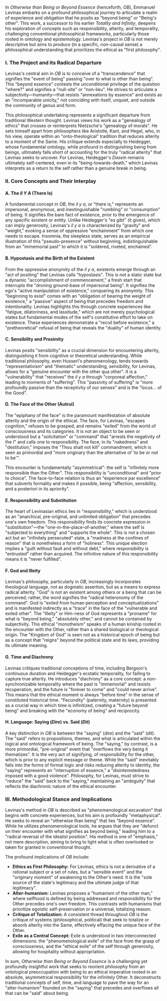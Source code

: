 In _Otherwise than Being or Beyond Essence_ (henceforth, _OB_), Emmanuel Levinas embarks on a profound philosophical journey to articulate a realm of experience and obligation that he posits as "beyond being" or "Being's other". This work, a successor to his earlier _Totality and Infinity_, deepens his exploration of concepts such as responsibility, alterity, and temporality, challenging conventional philosophical frameworks, particularly those rooted in ontology and epistemology. Levinas's project in _OB_ is not merely descriptive but aims to _produce_ (in a specific, non-causal sense) a philosophical understanding that prioritizes the ethical as "first philosophy".

### I. The Project and its Radical Departure

Levinas's central aim in _OB_ is to conceive of a "transcendence" that signifies the "event of being" passing "over to what is other than being". This "beyond essence" contests the unconditional privilege of the question "where?" and signifies a "null-site" or "non-lieu". He strives to articulate a subjectivity—humanity—that resists "annexations by essence" and exists as an "incomparable unicity," not coinciding with itself, unquiet, and outside the community of genus and form.

This philosophical undertaking represents a significant departure from traditional Western thought. Levinas views his work as a "genealogy of ethics" that crosses or reinterprets Nietzsche's "genealogy of morals". He sets himself apart from philosophers like Aristotle, Kant, and Hegel, who, in his view, operate within an "onto-theological" tradition that reduces alterity to a moment of the Same. His critique extends especially to Heidegger, whose fundamental ontology, while profound in distinguishing being from beings, ultimately falls short of accounting for the truly "radical alterity" that Levinas seeks to uncover. For Levinas, Heidegger's _Dasein_ remains ultimately self-centered, even in its "being-towards-death," which Levinas interprets as a return to the self rather than a genuine break in being.

### II. Core Concepts and Their Interplay

#### A. The _Il Y A_ (There Is)

A fundamental concept in _OB_, the _il y a_, or "there is," represents an impersonal, anonymous, and inextinguishable "rumbling" or "consumption" of being. It signifies the bare fact of existence, prior to the emergence of any specific existent or entity. Unlike Heidegger's "es gibt" (it gives), which can imply generosity, Levinas's _il y a_ is characterized by "gravity" and "weight," evoking a sense of oppressive "enchainment" from which one needs to escape. Insomnia, the sleepless state, serves as an empirical illustration of this "pseudo-presence" without beginning, indistinguishable from an "immemorial past" to which it is "soldered, riveted, enchained".

#### B. Hypostasis and the Birth of the Existent

From the oppressive anonymity of the _il y a_, existents emerge through an "act of positing" that Levinas calls "hypostasis". This is not a static state but a dynamic "accomplishment of commencement," a fresh start that interrupts the "droning ground-base of impersonal being". It signifies the ego's "active manipulation of existence," conquering its anonymity. This "beginning to exist" comes with an "obligation of bearing the weight of existence," a "passive" aspect of being that precedes freedom and intentionality. Levinas highlights this through concrete experiences like "fatigue, dilatoriness, and lassitude," which are not merely psychological states but fundamental modes of the self's constitutive effort to take on existence. These experiences demonstrate a "recoil before existence," a "pretheoretical" refusal of being that reveals the "duality" of human identity.

#### C. Sensibility and Proximity

Levinas posits "sensibility" as a crucial dimension for encountering alterity, distinguishing it from cognitive or theoretical understanding. While traditional philosophy, even Husserl's phenomenology, tends towards "representativism" and "thematic" understanding, sensibility, for Levinas, allows for a "genuine encounter with the other qua other". It is a "vulnerability" that "receives" the _il y a_ through "corporeal affection," leading to moments of "suffering". This "passivity of suffering" is "more profoundly passive than the receptivity of our senses" and is the "locus... of the Good".

#### D. The Face of the Other (Autrui)

The "epiphany of the face" is the paramount manifestation of absolute alterity and the origin of the ethical. The face, for Levinas, "escapes cognition," refuses to be grasped, and remains "exiled" from the world of consciousness and its categories. It is not an object to be seen or understood but a "solicitation" or "command" that "arrests the negativity of the I" and calls one to responsibility. The face, in its "nakedness" and "destitution," imposes the "Thou shalt not kill" commandment, which is seen as primordial and "more originary than the alternative of 'to be or not to be'".

This encounter is fundamentally "asymmetrical": the self is "infinitely more responsible than the Other". This responsibility is "unconditional" and "prior to choice". The face-to-face relation is thus an "experience par excellence" that subverts formality and makes it possible, being "affection, sensibility, and a posteriori in its apriority".

#### E. Responsibility and Substitution

The heart of Levinasian ethics lies in "responsibility," which is understood as an "anarchical, pre-original, and unlimited obligation" that precedes one's own freedom. This responsibility finds its concrete expression in "substitution"—the "one-in-the-place-of-another," where the self is "subjected to everything" and "supports the whole". This is not a chosen act but an "infinitely persecuted" state, a "madness at the confines of reason" that is nonetheless a form of "holiness". This unique election implies a "guilt without fault and without debt," where responsibility is "entrusted" rather than acquired. The infinitive nature of this responsibility means it is "never fulfilled".

#### F. God and Illeity

Levinas's philosophy, particularly in _OB_, increasingly incorporates theological language, not as dogmatic assertion, but as a means to express radical alterity. "God" is not an existent among others or a being that can be perceived; rather, the word signifies the "radical heteronomy of the command". God is "exiled from human perception and conceptualizations" and is manifested indirectly as a "trace" in the face of the "vulnerable and exiled other". The "Illeity" or Him-ness of God represents a "proname" for what is "beyond being," "absolutely other," and cannot be contained by subjectivity. This ethical "monotheism" speaks of a human kinship rooted in the encounter with the Other, rather than a shared biological or theological origin. The "Kingdom of God" is seen not as a historical epoch of being but as a concept that "reigns" beyond the political state and its laws, providing its ultimate meaning.

#### G. Time and Diachrony

Levinas critiques traditional conceptions of time, including Bergson's continuous duration and Heidegger's ecstatic temporality, for failing to capture true alterity. He introduces "diachrony" as a core concept: a non-synchronizable temporality where the past is "immemorial" and resists recuperation, and the future is "forever to come" and "could never arrive". This means that the ethical moment is always "before time" in the sense of constituted historical time. "Fecundity" (paternity, maternity) is presented as a crucial way in which time is infinitized, creating a "future beyond being" and breaking with the "economy of being" and reciprocity.

#### H. Language: Saying (_Dire_) vs. Said (_Dit_)

A key distinction in _OB_ is between the "saying" (_dire_) and the "said" (_dit_). The "said" refers to propositions, themes, and what is articulated within the logical and ontological framework of being. The "saying," by contrast, is a more primordial, "pre-original" event that "overflows the very being it thematizes". It is the very act of signifying, of responsibility for the other, which is prior to any explicit message or theme. While the "said" inevitably falls into the forms of formal logic and risks reducing alterity to identity, the "saying" represents an "interruption of essence," a "disinterestedness imposed with a good violence". Philosophy, for Levinas, must strive to "reduce" the "said" back to the "saying," maintaining an "ambiguity" that reflects the diachronic nature of the ethical encounter.

### III. Methodological Stance and Implications

Levinas's method in _OB_ is described as "phenomenological excavation" that begins with concrete experiences, but his aim is profoundly "metaphysical". He seeks to reveal an "otherwise than being" that lies "beyond essence". While he utilizes phenomenological tools, he argues that they are "defunct on their encounter with what signifies as beyond being," leading him to a "radical reversal of the idealist position". His method is one of "emphasis," not mere description, aiming to bring to light what is often overlooked or taken for granted in conventional thought.

The profound implications of _OB_ include:

- **Ethics as First Philosophy:** For Levinas, ethics is not a derivative of a rational subject or a set of rules, but a "sensible event" and the "originary moment" of awakening to the Other's need. It is the "sole source of the state's legitimacy and the ultimate judge of that legitimacy".
- **Alter-humanism:** Levinas proposes a "humanism of the other man," where selfhood is defined by being addressed and responsibility for the Other precedes one's own freedom. This contrasts with humanisms that prioritize egoistic self-preservation or a universal, totalizing reason.
- **Critique of Totalization:** A consistent thread throughout _OB_ is the critique of systems (philosophical, political) that seek to totalize or absorb alterity into the Same, effectively effacing the unique face of the Other.
- **Exile as a Central Concept:** Exile is understood in two interconnected dimensions: the "phenomenological exile" of the face from the grasp of consciousness, and the "ethical exile" of the self through generosity, allowing for hospitality without appropriation.

In sum, _Otherwise than Being or Beyond Essence_ is a challenging yet profoundly insightful work that seeks to reorient philosophy from an ontological preoccupation with being to an ethical imperative rooted in an absolute, asymmetrical responsibility for the infinitely Other. It deconstructs traditional concepts of self, time, and language to pave the way for an "alter-humanism" founded on the "saying" that precedes and overflows all that can be "said" about being.
